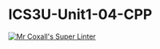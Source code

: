 # ICS3U-Unit1-04-CPP

[![Mr Coxall's Super Linter](https://github.com/marshall-demars/ICS3U-Unit1-04-CPP/workflows/Mr%20Coxall's%20Super%20Linter/badge.svg)](https://github.com/marshall-demars/ICS3U-Unit1-04-CPP/actions/)

